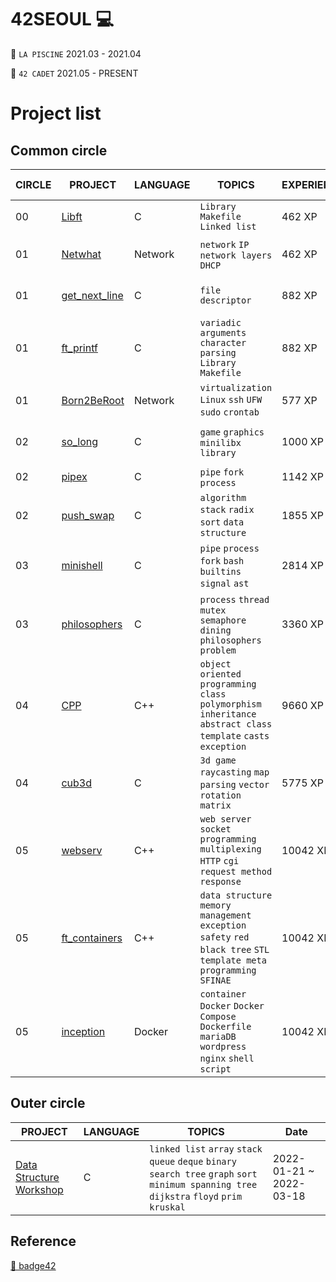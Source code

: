 42SEOUL 💻
=======

🌱 `LA PISCINE` 2021.03 - 2021.04

🌱 `42 CADET` 2021.05 - PRESENT

# Project list

## Common circle

| CIRCLE | PROJECT                                                                         | LANGUAGE    | TOPICS                                                                                                                 | EXPERIENCE | STATUS                                                                                                                                           | Date of Completion |
| ------ | ------------------------------------------------------------------------------- | ----------- | ---------------------------------------------------------------------------------------------------------------------- | ---------- | ------------------------------------------------------------------------------------------------------------------------------------------------ | ------------------ |
| 00     | [Libft](./LIBFT)                                                             | C           | `Library` `Makefile` `Linked list`                                                                                     | 462 XP     | [![sokim's 42 Libft Score](https://badge42.vercel.app/api/v2/cl1sxc9pb003009jgq7f86utb/project/2166491)](https://github.com/JaeSeoKim/badge42)                     | 2021-05-20         |
| 01     | [Netwhat](./NETWORK)                                                         | Network     | `network` `IP` `network layers` `DHCP`                                                                                 | 462 XP     | [![sokim's 42 netwhat Score](https://badge42.vercel.app/api/v2/cl1sxc9pb003009jgq7f86utb/project/2200411)](https://github.com/JaeSeoKim/badge42)                 | 2021-05-27         |
| 01     | [get_next_line](./GNL)                                             | C           | `file descriptor`                                                                                                      | 882 XP     | [![sokim's 42 get_next_line Score](https://badge42.vercel.app/api/v2/cl1sxc9pb003009jgq7f86utb/project/2177252)](https://github.com/JaeSeoKim/badge42)    | 2021-05-31         |
| 01     | [ft_printf](./PRINTF)                                                     | C           | `variadic arguments` `character parsing` `Library` `Makefile`                   | 882 XP     | [![sokim's 42 get_next_line Score](https://badge42.vercel.app/api/v2/cl1sxc9pb003009jgq7f86utb/project/2177252)](https://github.com/JaeSeoKim/badge42)             | 2021-06-13         |
| 01     | [Born2BeRoot](./VIRTUALBOX)                                                         | Network     | `virtualization` `Linux` `ssh` `UFW` `sudo` `crontab`                                                                                | 577 XP     | [![sokim's 42 Born2beroot Score](https://badge42.vercel.app/api/v2/cl1sxc9pb003009jgq7f86utb/project/2178392)](https://github.com/JaeSeoKim/badge42)                | 2022-02-12         |
| 02   | [so_long](./SOLONG)                                                     | C  | `game` `graphics` `minilibx` `library`                                                                                    | 1000 XP    | [![sokim's 42 so_long Score](https://badge42.vercel.app/api/v2/cl1sxc9pb003009jgq7f86utb/project/2388526)](https://github.com/JaeSeoKim/badge42)             | 2022-01-29         |
| 02   | [pipex](./PIPEX)                                     | C           | `pipe` `fork` `process`                                                                                         | 1142 XP    | [![sokim's 42 pipex Score](https://badge42.vercel.app/api/v2/cl1sxc9pb003009jgq7f86utb/project/2209830)](https://github.com/JaeSeoKim/badge42)                    | 2021-07-06         |
| 02   | [push_swap](./PUSHSWAP)                             | C           | `algorithm` `stack` `radix sort` `data structure`                                                                                            | 1855 XP    | [![sokim's 42 push_swap Score](https://badge42.vercel.app/api/v2/cl1sxc9pb003009jgq7f86utb/project/2207160)](https://github.com/JaeSeoKim/badge42)             | 2022-03-02         |
| 03     | [minishell](https://github.com/S0YKIM/42-MINISHELL)          | C           | `pipe` `process` `fork` `bash` `builtins` `signal` `ast`                                                                            | 2814 XP    | [![sokim's 42 minishell Score](https://badge42.vercel.app/api/v2/cl1sxc9pb003009jgq7f86utb/project/2519933)](https://github.com/JaeSeoKim/badge42)            | 2022-05-04         |
| 03     | [philosophers](./PHILO)                       | C           | `process` `thread` `mutex` `semaphore` `dining philosophers problem`                                                   | 3360 XP    | [![sokim's 42 Philosophers Score](https://badge42.vercel.app/api/v2/cl1sxc9pb003009jgq7f86utb/project/2519938)](https://github.com/JaeSeoKim/badge42)       | 2022-06-05         |
| 04     | [CPP](./CPP)                       | C++           | `object oriented programming` `class` `polymorphism` `inheritance` `abstract class` `template` `casts` `exception`                                                  | 9660 XP    | [![sokim's 42 CPP Module 08 Score](https://badge42.vercel.app/api/v2/cl1sxc9pb003009jgq7f86utb/project/2665834)](https://github.com/JaeSeoKim/badge42)       | 2022-07-14         |
| 04     | [cub3d](https://github.com/S0YKIM/Cub3d)                       | C           | `3d game` `raycasting` `map parsing` `vector` `rotation matrix`                                                  | 5775 XP    | [![sokim's 42 cub3d Score](https://badge42.vercel.app/api/v2/cl1sxc9pb003009jgq7f86utb/project/2727036)](https://github.com/JaeSeoKim/badge42)  | 2022-09-11         |
| 05     | [webserv](https://github.com/S0YKIM/ngin-xs)                       | C++           | `web server` `socket programming` `multiplexing` `HTTP` `cgi` `request method` `response`                                                  | 10042 XP    | [![sokim's 42 webserv Score](https://badge42.vercel.app/api/v2/cl1sxc9pb003009jgq7f86utb/project/2861818)](https://github.com/JaeSeoKim/badge42)      | 2022-11-02         |
| 05     | [ft_containers](./CONTAINERS)                       | C++           | `data structure` `memory management` `exception safety` `red black tree` `STL` `template meta programming` `SFINAE`                                                 | 10042 XP    | [![sokim's 42 ft_containers Score](https://badge42.vercel.app/api/v2/cl1sxc9pb003009jgq7f86utb/project/2861817)](https://github.com/JaeSeoKim/badge42)       | 2023-02-12         |
| 05     | [inception](./INCEPTION)                       | Docker           | `container` `Docker` `Docker Compose` `Dockerfile` `mariaDB` `wordpress` `nginx` `shell script`                                                  | 10042 XP    | [![sokim's 42 Inception Score](https://badge42.vercel.app/api/v2/cl1sxc9pb003009jgq7f86utb/project/2861814)](https://github.com/JaeSeoKim/badge42)      | 2023-03-07         |


## Outer circle

| PROJECT                                                                       | LANGUAGE          | TOPICS                               | Date        |
| ----------------------------------------------------------------------------- | ----------------- | ------------------------------------ | ----------------- |
| [Data Structure Workshop](https://github.com/S0YKIM/DATA-STRUCTURE) | C | `linked list` `array` `stack` `queue` `deque` `binary search tree` `graph` `sort` `minimum spanning tree` `dijkstra` `floyd` `prim` `kruskal` | 2022-01-21 ~ 2022-03-18         |

## Reference
[🚀 badge42](https://github.com/JaeSeoKim/badge42)

